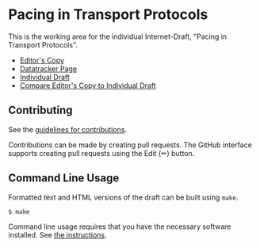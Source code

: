 # Pacing in Transport Protocols

This is the working area for the individual Internet-Draft, "Pacing in Transport Protocols".

* [Editor's Copy](https://mwelzl.github.io/draft-iccrg-pacing/#go.draft-welzl-iccrg-pacing.html)
* [Datatracker Page](https://datatracker.ietf.org/doc/draft-welzl-iccrg-pacing)
* [Individual Draft](https://datatracker.ietf.org/doc/html/draft-welzl-iccrg-pacing)
* [Compare Editor's Copy to Individual Draft](https://mwelzl.github.io/draft-iccrg-pacing/#go.draft-welzl-iccrg-pacing.diff)


## Contributing

See the
[guidelines for contributions](https://github.com/mwelzl/draft-iccrg-pacing/blob/main/CONTRIBUTING.md).

Contributions can be made by creating pull requests.
The GitHub interface supports creating pull requests using the Edit (✏) button.


## Command Line Usage

Formatted text and HTML versions of the draft can be built using `make`.

```sh
$ make
```

Command line usage requires that you have the necessary software installed.  See
[the instructions](https://github.com/martinthomson/i-d-template/blob/main/doc/SETUP.md).

